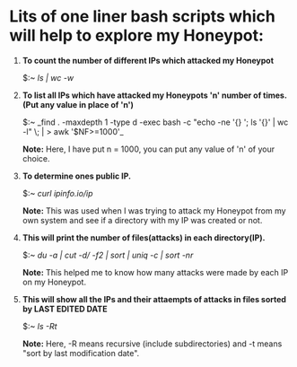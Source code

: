 # Lits of one liner bash scripts which will help to explore my Honeypot:

1) **To count the number of different IPs which attacked my Honeypot** 
	
	$:~ _ls | wc -w_


2) **To list all IPs which have attacked my Honeypots 'n' number of times. (Put any value in place of 'n')**

	
	$:~ _find . -maxdepth 1 -type d -exec bash -c "echo -ne '{} '; ls '{}' | wc -l" \; | >  awk '$NF>=1000'_
	
	
	**Note:** Here, I have put n = 1000, you can put any value of 'n' of your choice.

3) **To determine ones public IP.**
	
	$:~ _curl ipinfo.io/ip_
	
	**Note:** This was used when I was trying to attack my Honeypot from my own system and see if a directory with my IP was
	      created or not.

4) **This will print the number of files(attacks) in each directory(IP).**

	$:~ _du -a | cut -d/ -f2 | sort | uniq -c | sort -nr_
	
	**Note:** This helped me to know how many attacks were made by each IP on my Honeypot.

5) **This will show all the IPs and their attaempts of attacks in files sorted by LAST EDITED DATE**

	$:~ _ls -Rt_
	
	**Note:** Here, -R means recursive (include subdirectories) and -t means "sort by last modification date".

